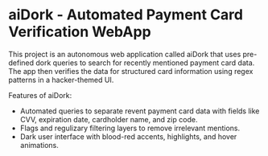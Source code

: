 # aiDork - Automated Payment Card Verification WebApp

This project is an autonomous web application called aiDork that uses pre-defined dork queries to search for recently mentioned payment card data. The app then verifies the data for structured card information using regex patterns in a hacker-themed UI.  

Features of aiDork: 
- Automated queries to separate revent payment card data with fields like CVV, expiration date, cardholder name, and zip code.
- Flags and regulizary filtering layers to remove irrelevant mentions.
- Dark user interface with blood-red accents, highlights, and hover animations.
